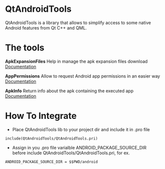 # QtAndroidTools
QtAndroidTools is a library that allows to simplify access to some native Android features from Qt C++ and QML.

# The tools

**ApkExpansionFiles**
Help in manage the apk expansion files download
[Documentation](https://falsinsoft.blogspot.com/2019/01/qtandroidtools-apkexpansionfiles.html)

**AppPermissions**
Allow to request Android app permissions in an easier way
[Documentation](https://falsinsoft.blogspot.com/2019/01/qtandroidtools-apppermissions.html)

**ApkInfo**
Return info about the apk containing the executed app
[Documentation](https://falsinsoft.blogspot.com/2019/01/qtandroidtools-apkinfo.html)

# How To Integrate
- Place QtAndroidTools lib to your project dir and include it in .pro file
```
include(QtAndroidTools/QtAndroidTools.pri)
```

- Assign in you .pro file varialble ANDROID_PACKAGE_SOURCE_DIR before include QtAndroidTools/QtAndroidTools.pri, for ex.
```
ANDROID_PACKAGE_SOURCE_DIR = $$PWD/android
```

